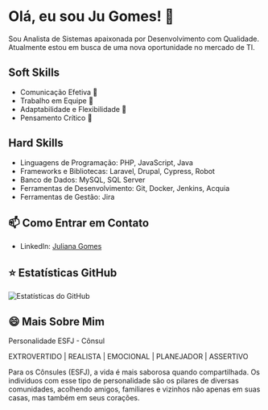 # Olá, eu sou Ju Gomes! 👋

Sou Analista de Sistemas apaixonada por Desenvolvimento com Qualidade. Atualmente estou em busca de uma nova oportunidade no mercado de TI.

## Soft Skills

- Comunicação Efetiva 💬
- Trabalho em Equipe 🤝
- Adaptabilidade e Flexibilidade 🌱
- Pensamento Crítico 🤔

## Hard Skills

- Linguagens de Programação: PHP, JavaScript, Java
- Frameworks e Bibliotecas: Laravel, Drupal, Cypress, Robot
- Banco de Dados: MySQL, SQL Server 
- Ferramentas de Desenvolvimento: Git, Docker, Jenkins, Acquia
- Ferramentas de Gestão: Jira

## 📫 Como Entrar em Contato

- LinkedIn: [Juliana Gomes](https://www.linkedin.com/in/julianacristina-jm/)


## ⭐ Estatísticas GitHub

![Estatísticas do GitHub](https://github-readme-stats.vercel.app/api?username=julianacrg&show_icons=true)

## 😄 Mais Sobre Mim

Personalidade ESFJ - Cônsul

EXTROVERTIDO | REALISTA | EMOCIONAL | PLANEJADOR | ASSERTIVO


Para os Cônsules (ESFJ), a vida é mais saborosa quando compartilhada. Os indivíduos com esse tipo de personalidade são os pilares de diversas comunidades, acolhendo amigos, familiares e vizinhos não apenas em suas casas, mas também em seus corações.